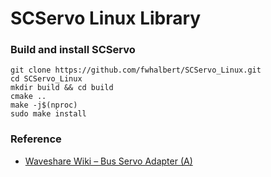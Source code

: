 # SCServo Linux Library

### Build and install SCServo
```
git clone https://github.com/fwhalbert/SCServo_Linux.git
cd SCServo_Linux
mkdir build && cd build
cmake ..
make -j$(nproc)
sudo make install
```

### Reference
- [Waveshare Wiki – Bus Servo Adapter (A)](https://www.waveshare.net/wiki/Bus_Servo_Adapter_(A))